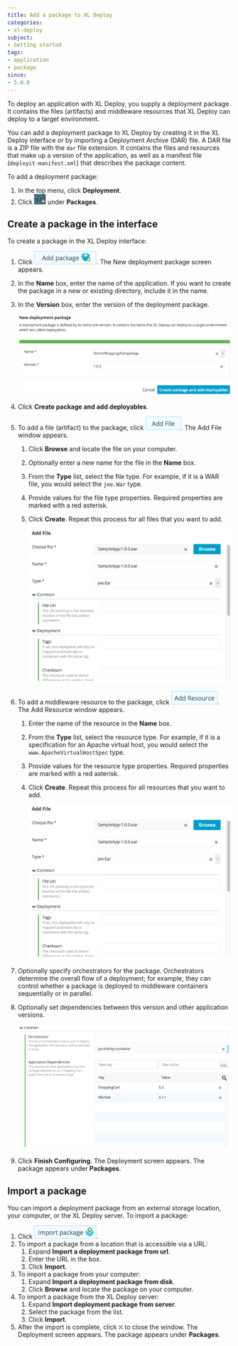 ```yaml
---
title: Add a package to XL Deploy
categories:
- xl-deploy
subject:
- Getting started
tags:
- application
- package
since:
- 5.0.0
---
```


To deploy an application with XL Deploy, you supply a deployment package. It contains the files (artifacts) and middleware resources that XL Deploy can deploy to a target environment.

You can add a deployment package to XL Deploy by creating it in the XL Deploy interface or by importing a Deployment Archive (DAR) file. A DAR file is a ZIP file with the `dar` file extension. It contains the files and resources that make up a version of the application, as well as a manifest file (`deployit-manifest.xml`) that describes the package content.

To add a deployment package:

1. In the top menu, click **Deployment**.
1. Click ![Packages](/images/button_import_package.png) under **Packages**.

## Create a package in the interface

To create a package in the XL Deploy interface:

1. Click ![Add package](/images/button_add_package.png). The New deployment package screen appears.
1. In the **Name** box, enter the name of the application. If you want to create the package in a new or existing directory, include it in the name.
1. In the **Version** box, enter the version of the deployment package.

    ![New deployment package name and version](images/add-package-step-1-name-version.png)

1. Click **Create package and add deployables**.
1. To add a file (artifact) to the package, click ![Add file](/images/button_package_add_file.png). The Add File window appears.
    1. Click **Browse** and locate the file on your computer.
    1. Optionally enter a new name for the file in the **Name** box.
    1. From the **Type** list, select the file type. For example, if it is a WAR file, you would select the `jee.War` type.
    1. Provide values for the file type properties. Required properties are marked with a red asterisk.
    1. Click **Create**. Repeat this process for all files that you want to add.

        ![Add file](images/add-package-step-2-add-file.png)

1. To add a middleware resource to the package, click ![Add resource](/images/button_package_add_resource.png). The Add Resource window appears.
    1. Enter the name of the resource in the **Name** box.
    1. From the **Type** list, select the resource type. For example, if it is a specification for an Apache virtual host, you would select the `www.ApacheVirtualHostSpec` type.
    1. Provide values for the resource type properties. Required properties are marked with a red asterisk.
    1. Click **Create**. Repeat this process for all resources that you want to add.

        ![Add resource](images/add-package-step-2-add-file.png)

1. Optionally specify orchestrators for the package. Orchestrators determine the overall flow of a deployment; for example, they can control whether a package is deployed to middleware containers sequentially or in parallel. 
1. Optionally set dependencies between this version and other application versions.

    ![Package properties](images/add-package-step-2-properties.png)

1. Click **Finish Configuring**. The Deployment screen appears. The package appears under **Packages**.

## Import a package

You can import a deployment package from an external storage location, your computer, or the XL Deploy server. To import a package:

1. Click ![Import package](/images/button_import_package_new.png).
1. To import a package from a location that is accessible via a URL:
    1. Expand **Import a deployment package from url**.
    1. Enter the URL in the box.
    1. Click **Import**.
1. To import a package from your computer:
    1. Expand **Import a deployment package from disk**.
    1. Click **Browse** and locate the package on your computer.
1. To import a package from the XL Deploy server:
    1. Expand **Import deployment package from server**.
    1. Select the package from the list.
    1. Click **Import**.
1. After the import is complete, click ![image](/images/button_close_modal_window.png) to close the window. The Deployment screen appears. The package appears under **Packages**.
